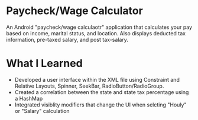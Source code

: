 # Paycheck/Wage Calculator

An Android "paycheck/wage calculaotr" application that calculates your pay based on income, marital status, and location. Also displays deducted tax information, pre-taxed salary, and post tax-salary.

# What I Learned

* Developed a user interface within the XML file using Constraint and Relative Layouts, Spinner, SeekBar, RadioButton/RadioGroup.
* Created a correlation between the state and state tax percentage using a HashMap
* Integrated visiblity modifiers that change the UI when selcting "Houly" or "Salary" calculation
